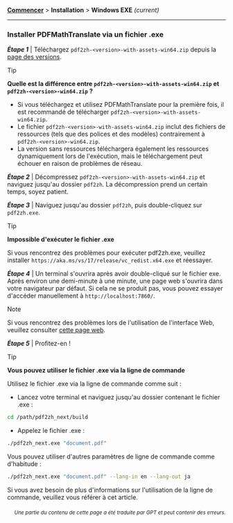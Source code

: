 [**Commencer**](./getting-started.md) > **Installation** > **Windows EXE** _(current)_

---

### Installer PDFMathTranslate via un fichier .exe

***Étape 1*** | Téléchargez `pdf2zh-<version>-with-assets-win64.zip` depuis la [page des versions](https://github.com/PDFMathTranslate/PDFMathTranslate-next/releases).

> [!TIP]
> **Quelle est la différence entre `pdf2zh-<version>-with-assets-win64.zip` et `pdf2zh-<version>-win64.zip` ?**
>
> - Si vous téléchargez et utilisez PDFMathTranslate pour la première fois, il est recommandé de télécharger `pdf2zh-<version>-with-assets-win64.zip`.
> - Le fichier `pdf2zh-<version>-with-assets-win64.zip` inclut des fichiers de ressources (tels que des polices et des modèles) contrairement à `pdf2zh-<version>-win64.zip`.
> - La version sans ressources téléchargera également les ressources dynamiquement lors de l'exécution, mais le téléchargement peut échouer en raison de problèmes de réseau.

***Étape 2*** | Décompressez `pdf2zh-<version>-with-assets-win64.zip` et naviguez jusqu'au dossier `pdf2zh`. La décompression prend un certain temps, soyez patient.

***Étape 3*** | Naviguez jusqu'au dossier `pdf2zh`, puis double-cliquez sur `pdf2zh.exe`.

> [!TIP]
> **Impossible d'exécuter le fichier .exe**
>
> Si vous rencontrez des problèmes pour exécuter pdf2zh.exe, veuillez installer `https://aka.ms/vs/17/release/vc_redist.x64.exe` et réessayer.

***Étape 4*** | Un terminal s'ouvrira après avoir double-cliqué sur le fichier exe. Après environ une demi-minute à une minute, une page web s'ouvrira dans votre navigateur par défaut. Si cela ne se produit pas, vous pouvez essayer d'accéder manuellement à `http://localhost:7860/`.

> [!NOTE]
>
> Si vous rencontrez des problèmes lors de l'utilisation de l'interface Web, veuillez consulter [cette page web](./USAGE_webui.md).

***Étape 5*** | Profitez-en !

> [!TIP]
> **Vous pouvez utiliser le fichier .exe via la ligne de commande**
>
> Utilisez le fichier .exe via la ligne de commande comme suit :
>
> - Lancez votre terminal et naviguez jusqu'au dossier contenant le fichier .exe :
>
> ```bash
> cd /path/pdf2zh_next/build
> ```
>
> - Appelez le fichier .exe :
>
> ```bash
> ./pdf2zh_next.exe "document.pdf"
> ```
>
> Vous pouvez utiliser d'autres paramètres de ligne de commande comme d'habitude :
>
> ```bash
> ./pdf2zh_next.exe "document.pdf" --lang-in en --lang-out ja
> ```
>
> Si vous avez besoin de plus d'informations sur l'utilisation de la ligne de commande, veuillez vous référer à cet article.

<div align="right"> 
<h6><small>Une partie du contenu de cette page a été traduite par GPT et peut contenir des erreurs.</small></h6>